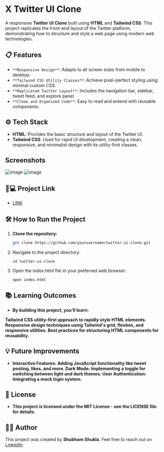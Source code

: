 # X Twitter UI Clone

A responsive **Twitter UI Clone** built using **HTML** and **Tailwind CSS**. This project replicates the front-end layout of the Twitter platform, demonstrating how to structure and style a web page using modern web technologies.

## 📋 Features

- `**Responsive Design**`: Adapts to all screen sizes from mobile to desktop.
- `**Tailwind CSS Utility Classes**`: Achieve pixel-perfect styling using minimal custom CSS.
- `**Replicated Twitter Layout**`: Includes the navigation bar, sidebar, tweet feed, and explore panel.
- `**Clean and Organized Code**`: Easy to read and extend with reusable components.

## ⚙️ Tech Stack

- **HTML**: Provides the basic structure and layout of the Twitter UI.
- **Tailwind CSS**: Used for rapid UI development, creating a clean, responsive, and minimalist design with its utility-first classes.

## Screenshots
![image](https://github.com/user-attachments/assets/3f886891-5dc2-40a2-a23e-55ba180efd0c)
![image](https://github.com/user-attachments/assets/25584041-4b01-42a1-9541-a6108e2dc1bf)

##  🐙💻 Project Link
- [LINK](https://xtwitteruiio.netlify.app/)

## 🛠️ How to Run the Project

1. **Clone the repository:**
   ```bash
   git clone https://github.com/yourusername/twitter-ui-clone.git
   ```
2. Navigate to the project directory:
   ```
   cd twitter-ui-clone
   ```
3. Open the index.html file in your preferred web browser:
   ```
   open index.html
   ```   
   

## 📚 Learning Outcomes
- **By building this project, you'll learn:**

**Tailwind CSS utility-first approach to rapidly style HTML elements.
Responsive design techniques using Tailwind's grid, flexbox, and responsive utilities.
Best practices for structuring HTML components for reusability.**

## 💡 Future Improvements
- **Interactive Features: Adding JavaScript functionality like tweet posting, likes, and more.
Dark Mode: Implementing a toggle for switching between light and dark themes.
User Authentication: Integrating a mock login system.**

## 📝 License
- **This project is licensed under the MIT License - see the LICENSE file for details.**

## 👨‍💻 Author
This project was created by **Shubham Shukla**. Feel free to reach out on [LinkedIn](https://www.linkedin.com/in/shubham-shukla-62095032a/).

